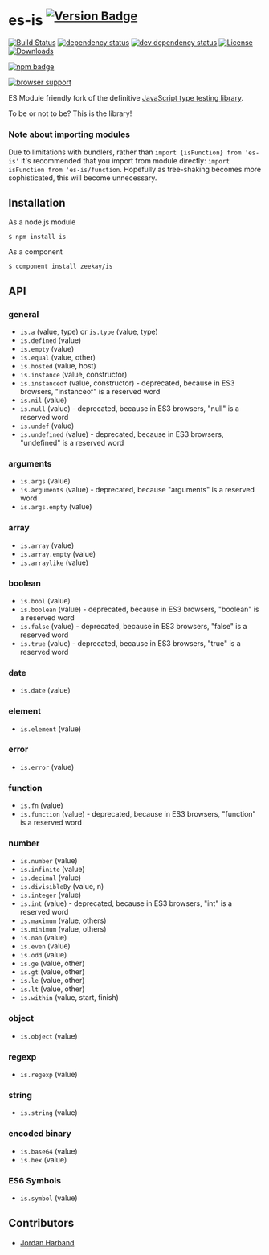 # es-is <sup>[![Version Badge][npm-version-svg]][npm-url]</sup>

[![Build Status][travis-svg]][travis-url]
[![dependency status][deps-svg]][deps-url]
[![dev dependency status][dev-deps-svg]][dev-deps-url]
[![License][license-image]][license-url]
[![Downloads][downloads-image]][downloads-url]

[![npm badge][npm-badge-png]][npm-url]

[![browser support][testling-png]][testling-url]

ES Module friendly fork of the definitive [JavaScript type testing library][is].

To be or not to be? This is the library!

### Note about importing modules
Due to limitations with bundlers, rather than `import {isFunction} from 'es-is'`
it's recommended that you import from module directly: `import isFunction from
'es-is/function`. Hopefully as tree-shaking becomes more sophisticated, this
will become unnecessary.

## Installation

As a node.js module

```shell
$ npm install is
```

As a component
```shell
$ component install zeekay/is
```

## API

### general

 - ``is.a`` (value, type) or ``is.type`` (value, type)
 - ``is.defined`` (value)
 - ``is.empty`` (value)
 - ``is.equal`` (value, other)
 - ``is.hosted`` (value, host)
 - ``is.instance`` (value, constructor)
 - ``is.instanceof`` (value, constructor) - deprecated, because in ES3 browsers, "instanceof" is a reserved word
 - ``is.nil`` (value)
 - ``is.null`` (value) - deprecated, because in ES3 browsers, "null" is a reserved word
 - ``is.undef`` (value)
 - ``is.undefined`` (value) - deprecated, because in ES3 browsers, "undefined" is a reserved word

### arguments

 - ``is.args`` (value)
 - ``is.arguments`` (value) - deprecated, because "arguments" is a reserved word
 - ``is.args.empty`` (value)

### array

 - ``is.array`` (value)
 - ``is.array.empty`` (value)
 - ``is.arraylike`` (value)

### boolean

 - ``is.bool`` (value)
 - ``is.boolean`` (value) - deprecated, because in ES3 browsers, "boolean" is a reserved word
 - ``is.false`` (value) - deprecated, because in ES3 browsers, "false" is a reserved word
 - ``is.true`` (value) - deprecated, because in ES3 browsers, "true" is a reserved word

### date

 - ``is.date`` (value)

### element

 - ``is.element`` (value)

### error

 - ``is.error`` (value)

### function

 - ``is.fn`` (value)
 - ``is.function`` (value) - deprecated, because in ES3 browsers, "function" is a reserved word

### number

 - ``is.number`` (value)
 - ``is.infinite`` (value)
 - ``is.decimal`` (value)
 - ``is.divisibleBy`` (value, n)
 - ``is.integer`` (value)
 - ``is.int`` (value) - deprecated, because in ES3 browsers, "int" is a reserved word
 - ``is.maximum`` (value, others)
 - ``is.minimum`` (value, others)
 - ``is.nan`` (value)
 - ``is.even`` (value)
 - ``is.odd`` (value)
 - ``is.ge`` (value, other)
 - ``is.gt`` (value, other)
 - ``is.le`` (value, other)
 - ``is.lt`` (value, other)
 - ``is.within`` (value, start, finish)

### object

 - ``is.object`` (value)

### regexp

 - ``is.regexp`` (value)

### string

 - ``is.string`` (value)

### encoded binary

 - ``is.base64`` (value)
 - ``is.hex`` (value)

### ES6 Symbols
 - ``is.symbol`` (value)


## Contributors

- [Jordan Harband](https://github.com/ljharb)

[is]: https://github.com/enricomarino/is
[npm-url]: https://npmjs.org/package/es-is
[npm-version-svg]: http://versionbadg.es/zeekay/es-is.svg
[travis-svg]: https://travis-ci.org/zeekay/es-is.svg
[travis-url]: https://travis-ci.org/zeekay/es-is
[deps-svg]: https://david-dm.org/zeekay/es-is.svg
[deps-url]: https://david-dm.org/zeekay/es-is
[dev-deps-svg]: https://david-dm.org/zeekay/es-is/dev-status.svg
[dev-deps-url]: https://david-dm.org/zeekay/es-is#info=devDependencies
[testling-png]: https://ci.testling.com/zeekay/es-is.png
[testling-url]: https://ci.testling.com/zeekay/es-is
[npm-badge-png]: https://nodei.co/npm/es-is.png?downloads=true&stars=true
[license-image]: http://img.shields.io/npm/l/es-is.svg
[license-url]: LICENSE.md
[downloads-image]: http://img.shields.io/npm/dm/es-is.svg
[downloads-url]: http://npm-stat.com/charts.html?package=es-is
